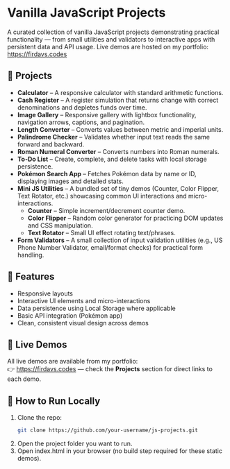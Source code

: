 # Vanilla JavaScript Projects

A curated collection of vanilla JavaScript projects demonstrating practical functionality — from small utilities and validators to interactive apps with persistent data and API usage. Live demos are hosted on my portfolio: https://firdavs.codes

## 📌 Projects

- **Calculator** – A responsive calculator with standard arithmetic functions.  
- **Cash Register** – A register simulation that returns change with correct denominations and depletes funds over time.  
- **Image Gallery** – Responsive gallery with lightbox functionality, navigation arrows, captions, and pagination.  
- **Length Converter** – Converts values between metric and imperial units.  
- **Palindrome Checker** – Validates whether input text reads the same forward and backward.  
- **Roman Numeral Converter** – Converts numbers into Roman numerals.  
- **To-Do List** – Create, complete, and delete tasks with local storage persistence.  
- **Pokémon Search App** – Fetches Pokémon data by name or ID, displaying images and detailed stats.  
- **Mini JS Utilities** – A bundled set of tiny demos (Counter, Color Flipper, Text Rotator, etc.) showcasing common UI interactions and micro-interactions.  
  - **Counter** – Simple increment/decrement counter demo.  
  - **Color Flipper** – Random color generator for practicing DOM updates and CSS manipulation.  
  - **Text Rotator** – Small UI effect rotating text/phrases.  
- **Form Validators** – A small collection of input validation utilities (e.g., US Phone Number Validator, email/format checks) for practical form handling.

## 🎨 Features

- Responsive layouts  
- Interactive UI elements and micro-interactions  
- Data persistence using Local Storage where applicable  
- Basic API integration (Pokémon app)  
- Clean, consistent visual design across demos

## 🚀 Live Demos

All live demos are available from my portfolio:  
👉 https://firdavs.codes — check the **Projects** section for direct links to each demo.

## 📂 How to Run Locally

1. Clone the repo:  
   ```bash
   git clone https://github.com/your-username/js-projects.git
2. Open the project folder you want to run.
3. Open index.html in your browser (no build step required for these static demos).

